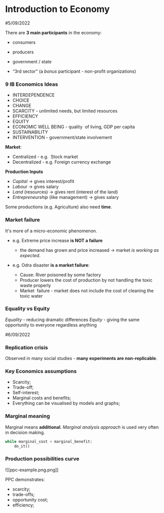 # Introduction to Economy
#5/09/2022

There are **3 main participants** in the economy:
-   consumers
-   producers
-   government / state

-   “3rd sector” (a *bonus* participant - non-profit organizations)

### 9 IB Economics Ideas
-   INTERDEPENDENCE
-   CHOICE
-   CHANGE
-   SCARCITY - unlimited needs, but limited resources
-   EFFICIENCY
-   EQUITY
-   ECONOMIC WELL BEING - quality  of living, GDP per capita
-   SUSTAINABILITY
-   INTERVENTION - government/state involvement


**Market**:
-   Centralized - e.g.  Stock market
-   Decentralized - e.g. Foreign currency exchange

**Production Inputs**
-   *Capital* -> gives interest/profit
-   *Labour* -> gives salary
-   *Land* (resources) -> gives rent (interest of the land)
-   *Entrepreneurship* (like management) -> gives salary

Some productions (e.g. Agriculture) also need **time**.

  

### Market failure 
It's more of a micro-economic phenomenon.

- e.g. Extreme price increase **is NOT a failure** 
	- the demand has grown and price increased -> market *is working as expected*.

- e.g. Odra disaster **is a market failure**:
	- Cause: River poisoned by some factory    
	- Producer lowers the cost of production by not handling the toxic waste properly
	- Market  failure - market does not include the cost of cleaning the toxic water


### Equality vs Equity

*Equality* - reducing dramatic differences
*Equity* - giving the same opportunity to everyone regardless anything

#6/09/2022

### Replication crisis

Observed in many social studies - **many experiments are non-replicable**.

### Key Economics assumptions

- Scarcity;
- Trade-off;
- Self-interest;
- Marginal costs and benefits;
- Everything can be visualised by models and graphs;

### Marginal meaning

Marginal means **additional**.
*Marginal analysis approach* is used very often in decision making.

```python
while marginal_cost < marginal_benefit:
	do_it()
```

### Production possibilities curve

![[ppc-example.png.png]]

PPC demonstrates:
- scarcity;
- trade-offs;
- opportunity cost;
- efficiency;
